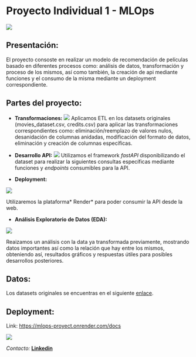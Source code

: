# Proyecto Individual 1 - MLOps
![](https://neurona-ba.com/wp-content/uploads/2021/07/HenryLogo.jpg)
## Presentación:
El proyecto consoste en realizar un modelo de recomendación de películas basado en diferentes procesos como: análisis de datos, transformación y proceso de los mismos, así como también, la creación de api mediante funciones y el consumo de la misma mediante un deployment correspondiente.

## Partes del proyecto:

- **Transformaciones:**
![](https://global-uploads.webflow.com/634fa785d369cb60d80b6dd1/6393298e18f50e62a1657530_ETL%20process%20DataChannel-p-1600.webp)
Aplicamos ETL en los datasets originales (movies_dataset.csv, credits.csv) para aplicar las transformaciones correspondientes como: eliminación/reemplazo de valores nulos, desanidación de columnas anidadas, modificación del formato de datos, eliminación y creación de columnas específicas.

- **Desarrollo API:**
![](https://fastapi.tiangolo.com/img/logo-margin/logo-teal.png)
Utilizamos el framework *fastAPI* disponibilizando el dataset para realizar la siguientes consultas específicas mediante funciones y *endpoints* consumibles para la API.
- **Deployment:**

![](https://seeklogo.com/images/R/render-logo-818C47ACCA-seeklogo.com.png)

Utilizaremos la plataforma* Render* para poder consumir la API desde la web.
- **Análisis Exploratorio de Datos (EDA):**

![](https://www.simplilearn.com/ice9/free_resources_article_thumb/EDA/EDA_1.png)

Reaizamos un análisis con la data ya transformada previamente, mostrando datos importantes así como la relación que hay entre los mismos, obteniendo así, resultados gráficos y respuestas útiles para posibles desarrollos posteriores.

## Datos:

Los datasets originales se encuentras en el siguiente [enlace](https://drive.google.com/drive/u/0/folders/1D7o1wwjP3VkT1iewx0VHGj7hOjKwFq_7 "enlace").

## Deployment:

Link: https://mlops-proyect.onrender.com/docs

![](http://it-nova.co/wp-content/uploads/mlops-og.png)



*Contacto:*  [**Linkedin**](http://www.linkedin.com/in/fernando-mauricio-aqquepucho-calle-60b450124 "**Linkedin**")

